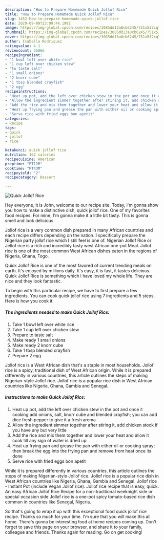 ```yaml
---
description: "How to Prepare Homemade Quick Jollof Rice"
title: "How to Prepare Homemade Quick Jollof Rice"
slug: 1452-how-to-prepare-homemade-quick-jollof-rice
date: 2020-09-09T23:09:44.199Z
image: https://img-global.cpcdn.com/recipes/3085dd13a8cb6245/751x532cq70/quick-jollof-rice-recipe-main-photo.jpg
thumbnail: https://img-global.cpcdn.com/recipes/3085dd13a8cb6245/751x532cq70/quick-jollof-rice-recipe-main-photo.jpg
cover: https://img-global.cpcdn.com/recipes/3085dd13a8cb6245/751x532cq70/quick-jollof-rice-recipe-main-photo.jpg
author: Isabella Rodriquez
ratingvalue: 4.1
reviewcount: 35066
recipeingredient:
- "1 bowl left over white rice"
- "1 cup left over chicken stew"
- "to taste salt"
- "1 small onions"
- "2 knorr cube"
- "1 tbsp blended crayfish"
- "2 egg"
recipeinstructions:
- "Heat up pot, add the left over chicken stew in the pot and once it cooking add onions, salt, knorr cube and blended crayfish; you can add dice fresh pepper to give it a fresh aroma"
- "Allow the ingredient simmer together after stiring it, add chicken stock if you have any but very little"
- "Add the rice and mix them together and lower your heat and allow it cook till any sign of water is dried up"
- "Heat up frying pan and grease the pan with either oil or cooking spray; then break the egg into the frying pan and remove from heat once its done"
- "Serve rice with fried eggs bon apetit"
categories:
- Recipe
tags:
- quick
- jollof
- rice

katakunci: quick jollof rice 
nutrition: 162 calories
recipecuisine: American
preptime: "PT12M"
cooktime: "PT43M"
recipeyield: "2"
recipecategory: Dessert

---
```



![Quick Jollof Rice](https://img-global.cpcdn.com/recipes/3085dd13a8cb6245/751x532cq70/quick-jollof-rice-recipe-main-photo.jpg)

Hey everyone, it is John, welcome to our recipe site. Today, I'm gonna show you how to make a distinctive dish, quick jollof rice. One of my favorites food recipes. For mine, I'm gonna make it a little bit tasty. This is gonna smell and look delicious.

Jollof rice is a very common dish prepared in many African countries and each recipe differs depending on the nation. I specifically prepare the Nigerian party jollof rice which I still feel is one of. Nigerian Jollof Rice or Jellof rice is a rich and incredibly tasty west African one-pot Meal. Jollof rice is one of the most common West African dishes eaten in the regions of Nigeria, Ghana, Togo.

Quick Jollof Rice is one of the most favored of current trending meals on earth. It's enjoyed by millions daily. It's easy, it is fast, it tastes delicious. Quick Jollof Rice is something which I have loved my whole life. They are nice and they look fantastic.


To begin with this particular recipe, we have to first prepare a few ingredients. You can cook quick jollof rice using 7 ingredients and 5 steps. Here is how you cook it.

<!--inarticleads1-->

##### The ingredients needed to make Quick Jollof Rice:

1. Take 1 bowl left over white rice
1. Take 1 cup left over chicken stew
1. Prepare to taste salt
1. Make ready 1 small onions
1. Make ready 2 knorr cube
1. Take 1 tbsp blended crayfish
1. Prepare 2 egg


Jollof rice is a West African dish that&#39;s a staple in most households. Jollof rice is a spicy, traditional dish of West African origin. While it is prepared differently in various countries, this article outlines the steps of making Nigerian-style Jollof rice. Jollof rice is a popular rice dish in West African countries like Nigeria, Ghana, Gambia and Senegal. 

<!--inarticleads2-->

##### Instructions to make Quick Jollof Rice:

1. Heat up pot, add the left over chicken stew in the pot and once it cooking add onions, salt, knorr cube and blended crayfish; you can add dice fresh pepper to give it a fresh aroma
1. Allow the ingredient simmer together after stiring it, add chicken stock if you have any but very little
1. Add the rice and mix them together and lower your heat and allow it cook till any sign of water is dried up
1. Heat up frying pan and grease the pan with either oil or cooking spray; then break the egg into the frying pan and remove from heat once its done
1. Serve rice with fried eggs bon apetit


While it is prepared differently in various countries, this article outlines the steps of making Nigerian-style Jollof rice. Jollof rice is a popular rice dish in West African countries like Nigeria, Ghana, Gambia and Senegal. Jollof rice - Instant Pot (include Vegan Jollof rice). Jollof rice recipe that is easy, quick. An easy African Jollof Rice Recipe for a non-traditional weeknight side or special occasion side Jollof rice is a one-pot spicy tomato-based rice dish common in countries like Senegal, Nigeria. 

So that's going to wrap it up with this exceptional food quick jollof rice recipe. Thanks so much for your time. I'm sure that you will make this at home. There's gonna be interesting food at home recipes coming up. Don't forget to save this page on your browser, and share it to your family, colleague and friends. Thanks again for reading. Go on get cooking!
